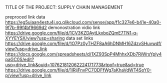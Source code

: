 TITLE OF THE PROJECT: SUPPLY CHAIN MANAGEMENT 

preproced link data    
https://eg5uiaan4estu4j.sg.qlikcloud.com/sense/app/f1c327e6-b41e-40a0-9f7b-99f4bf9669d2
demonostration vidio link 
https://drive.google.com/file/d/1CV3KZDAytLkxboZQmE7TN1-q-XYYEYSX/view?usp=sharing
data set links  https://drive.google.com/file/d/1O7Pz0yTHZF8aA6hDNMH16ZdzvSHuvwdf/view?usp=drive_link
https://docs.google.com/spreadsheets/d/1XZ93SpP4MhhxXDb7RiWrsYply4paGC0S/edit?usp=drive_link&ouid=107621812062224171773&rtpof=true&sd=true
https://drive.google.com/file/d/1IRjiFnvPC7ODFfWg7aKhaVdWT4SoY0-p/view?usp=drive_link
